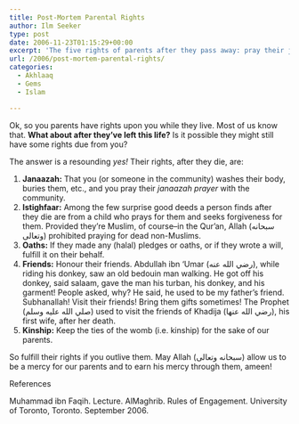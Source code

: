 ```yaml
---
title: Post-Mortem Parental Rights
author: Ilm Seeker
type: post
date: 2006-11-23T01:15:29+00:00
excerpt: 'The five rights of parents after they pass away: pray their janaazah, seek forgiveness, fulfill their oaths, visit their friends, and keep kinship ties.'
url: /2006/post-mortem-parental-rights/
categories:
  - Akhlaaq
  - Gems
  - Islam

---
```

Ok, so you parents have rights upon you while they live. Most of us know that. **What about after they&#8217;ve left this life?** Is it possible they might still have some rights due from you?

The answer is a resounding _yes!_ Their rights, after they die, are:

  1. **Janaazah:** That you (or someone in the community) washes their body, buries them, etc., and you pray their <dfn title="funeral prayer after someone passes away">janaazah prayer</dfn> with the community.
  2. **Istighfaar:** Among the few surprise good deeds a person finds after they die are from <span class="gem">a child who prays for them and seeks forgiveness for them.</span> Provided they&#8217;re Muslim, of course&#8211;in the Qur&#8217;an, Allah (سبحانه وتعالى) prohibited praying for dead non-Muslims.
  3. **Oaths:** If they made any (halal) pledges or oaths, or if they wrote a will, fulfill it on their behalf.
  4. **Friends:** Honour their friends. Abdullah ibn &#8216;Umar (رضي الله عنه), while riding his donkey, saw an old bedouin man walking. He got off his donkey, said salaam, gave the man his turban, his donkey, and his garment! People asked, why? He said, <span class="gem">he used to be my father&#8217;s friend.</span> Subhanallah! Visit their friends! Bring them gifts sometimes! The Prophet (صلي الله عليه وسلم) used to visit the friends of Khadija (رضي الله عنها), his first wife, after her death.
  5. **Kinship:** Keep the ties of the womb (i.e. kinship) for the sake of our parents.

So fulfill their rights if you outlive them. May Allah (سبحانه وتعالى) allow us to be a mercy for our parents and to earn his mercy through them, ameen!

<div id="referencesTitle">
  References
</div>

<p class="reference">
  Muhammad ibn Faqih. Lecture. AlMaghrib. Rules of Engagement. University of Toronto, Toronto. September 2006.
</p>